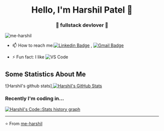 <!--
**me-harshil/me-harshil** is a ✨ _special_ ✨ repository because its `README.md` (this file) appears on your GitHub profile.

Here are some ideas to get you started:

- 🔭 I’m currently working on ...
- 🌱 I’m currently learning ...
- 👯 I’m looking to collaborate on ...
- 🤔 I’m looking for help with ...
- 💬 Ask me about ...
- 📫 How to reach me: ...
- 😄 Pronouns: ...
- ⚡ Fun fact: ...
-->


<h1 align="center"> Hello, I'm Harshil Patel 👋 </h1>
<h3 align="center">🚀 fullstack devlover 🚀</h3>

<p align="left"> <img src="https://komarev.com/ghpvc/?username=me-harshil" alt="me-harshil" /> </p>

- 📫 How to reach me:[![Linkedin Badge](https://img.shields.io/badge/-LinkedIn-blue?style=flat-square&logo=Linkedin&logoColor=white&link=)](https://www.linkedin.com/in/harshil-patel-953603223/) 
, [![Gmail Badge](https://img.shields.io/badge/-Gmail-c14438?style=flat-square&logo=Gmail&logoColor=white&link=mailto:shuklaraghav321.com)](mailto:harshil25patel@gmail.com)

- ⚡ Fun fact: I like ![VS Code](http://img.shields.io/badge/-VS%20Code-007ACC?style=flat-square&logo=visual-studio-code&logoColor=ffffff)

## Some Statistics About Me
![Harshil's github stats]<a href="https://github.com/me-harshil">
  <img src="https://github-readme-stats.vercel.app/api?username=me-harshil&show_icons=true" alt="Harshil's GitHub Stats" />
</a><br>

### Recently I'm coding in...

<a href="https://codestats.net/users/me-harshil">
  <img src='https://codestats-readme.me-harshil.cn/history-graph/WEGFan?width=850&height=300&timezone=08:00&history_days=21&max_languages=9&language_colors=["3e4053","f15854","5da5da","faa43a","60bd68","f17cb0","b2912f","decf3f","b276b2","808080"]' alt="Harshil's Code::Stats history graph" />
</a>

---

⭐️ From [me-harshil](https://github.com/me-harshil)
